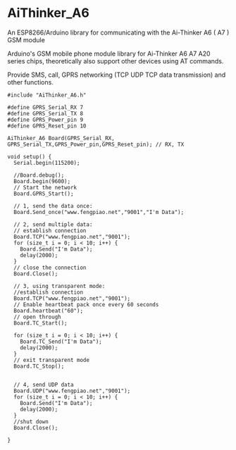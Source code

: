 # AiThinker_A6
An ESP8266/Arduino library for communicating with the Ai-Thinker A6 ( A7 ) GSM module

Arduino's GSM mobile phone module library for Ai-Thinker A6 A7 A20 series chips, theoretically also support other devices using AT commands.

Provide SMS, call, GPRS networking (TCP UDP TCP data transmission) and other functions.

```
#include "AiThinker_A6.h"

#define GPRS_Serial_RX 7
#define GPRS_Serial_TX 8
#define GPRS_Power_pin 9
#define GPRS_Reset_pin 10

AiThinker_A6 Board(GPRS_Serial_RX, GPRS_Serial_TX,GPRS_Power_pin,GPRS_Reset_pin); // RX, TX

void setup() {
  Serial.begin(115200);

  //Board.debug();
  Board.begin(9600);
  // Start the network
  Board.GPRS_Start();

  // 1, send the data once:
  Board.Send_once("www.fengpiao.net","9001","I'm Data");
  
  // 2, send multiple data:
  // establish connection
  Board.TCP("www.fengpiao.net","9001");
  for (size_t i = 0; i < 10; i++) {
    Board.Send("I'm Data");
    delay(2000);
  }
  // close the connection
  Board.Close();
  
  // 3, using transparent mode:
  //establish connection
  Board.TCP("www.fengpiao.net","9001");
  // Enable heartbeat pack once every 60 seconds
  Board.heartbeat("60");
  // open through
  Board.TC_Start();

  for (size_t i = 0; i < 10; i++) {
    Board.TC_Send("I'm Data");
    delay(2000);
  }
  // exit transparent mode
  Board.TC_Stop();
  
  
  // 4, send UDP data
  Board.UDP("www.fengpiao.net","9001");
  for (size_t i = 0; i < 10; i++) {
    Board.Send("I'm Data");
    delay(2000);
  }
  //shut down
  Board.Close();
  
}


```
